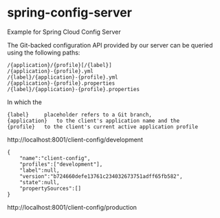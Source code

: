 # spring-config-server
Example for Spring Cloud Config Server

The Git-backed configuration API provided by our server can be queried using the following paths:

	/{application}/{profile}[/{label}]
	/{application}-{profile}.yml
	/{label}/{application}-{profile}.yml
	/{application}-{profile}.properties
	/{label}/{application}-{profile}.properties

In which the 	

	{label} 	placeholder refers to a Git branch, 
	{application} 	to the client's application name and the 
	{profile} 	to the client's current active application profile

http://localhost:8001/client-config/development

	{	
		"name":"client-config",
		"profiles":["development"],
		"label":null,
		"version":"b724660defe13761c234032673751adff65fb582",
		"state":null,
		"propertySources":[]
	}


http://localhost:8001/client-config/production
